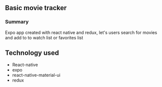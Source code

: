 ## Basic movie tracker

### Summary
Expo app created with react native and redux, let's users search for movies and add to to watch list or favorites list

## Technology used
- React-native
- expo
- react-native-material-ui
- redux
